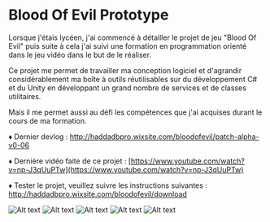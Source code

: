 # Blood Of Evil Prototype

Lorsque j'étais lycéen, j'ai commencé à détailler le projet de jeu "Blood Of Evil" puis suite à cela j'ai suivi une formation en programmation orienté dans le jeu vidéo dans le but de le réaliser.

Ce projet me permet de travailler ma conception logiciel et d'agrandir considérablement ma boîte à outils réutilisables sur du développement C# et du Unity en développant un grand nombre de services et de classes utilitaires.

Mais il me permet aussi au défi les compétences que j'ai acquises durant le cours de ma formation.

♦ Dernier devlog : http://haddadbpro.wixsite.com/bloodofevil/patch-alpha-v0-06

♦ Dernière vidéo faite de ce projet : [https://www.youtube.com/watch?v=np-J3qUuPTw](https://www.youtube.com/watch?v=np-J3qUuPTw)

♦ Tester le projet, veuillez suivre les instructions suivantes : http://haddadbpro.wixsite.com/bloodofevil/download

![Alt text](http://i.imgur.com/1xOHdz8.jpg "Image en jeu.")
![Alt text](http://i.imgur.com/wmx5t6i.png "Animator du joueur.")
![Alt text](http://i.imgur.com/yGbcyqY.png "Le menu principal et ses sous menus.")
![Alt text](http://i.imgur.com/Avqs0am.jpg "Le menu d'édition des attributs et d'édition de fichier de langage.")
![Alt text](http://i.imgur.com/bD31unr.png "Arborescence de fichiers des scripts de l'application (184 fichiers scripts).")

